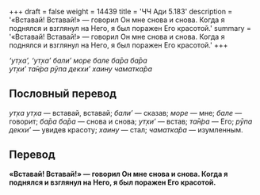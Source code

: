 +++
draft = false
weight = 14439
title = 'ЧЧ Ади 5.183'
description = '«Вставай! Вставай!» — говорил Он мне снова и снова. Когда я поднялся и взглянул на Него, я был поражен Его красотой.'
summary = '«Вставай! Вставай!» — говорил Он мне снова и снова. Когда я поднялся и взглянул на Него, я был поражен Его красотой.'
+++

_‘ут̣ха’, ‘ут̣ха’ бали’ море бале ба̄ра ба̄ра  
ут̣хи’ та̄н̇ра рӯпа декхи’ хаину чаматка̄ра_

## Пословный перевод

_ут̣ха_ _ут̣ха_ — вставай, вставай; _бали’_ — сказав; _море_ — мне; _бале_ — говорит; _ба̄ра_ _ба̄ра_ — снова и снова; _ут̣хи’_ — встав; _та̄н̇ра_ — Его; _рӯпа_ _декхи’_ — увидев красоту; _хаину_ — стал; _чаматка̄ра_ — изумленным.

## Перевод

**«Вставай! Вставай!» — говорил Он мне снова и снова. Когда я поднялся и взглянул на Него, я был поражен Его красотой.**
